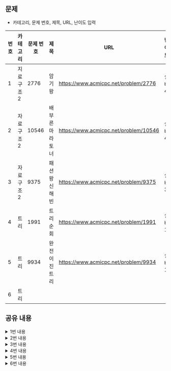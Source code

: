 ## 문제
* 카테고리, 문제 번호, 제목, URL, 난이도 입력

|번호|카테고리|문제 번호|제목|URL|난이도|
|---|---|---|---|---|---|
|1|지료구조2|2776|암기왕|https://www.acmicpc.net/problem/2776|실버4|
|2|자료구조2|10546|배부른 마라토너|https://www.acmicpc.net/problem/10546|실버4|
|3|자료구조2|9375|패션왕 신해빈|https://www.acmicpc.net/problem/9375|실버3|
|4|트리|1991|트리순회|https://www.acmicpc.net/problem/1991|실버1|
|5|트리|9934|완전이진트리|https://www.acmicpc.net/problem/9934|실버1|
|6|트리|||||

## 공유 내용
  
<details>
<summary>1번 내용</summary>
<div markdown="1">

  ```python
  #코드 공유

import sys

#def input():
#  return sys.stdin.readline().rstrip()

t = int(input()) # 테스트 수

for i in range(t):
  n = int(input()) # 수첩1에 적어놓은 정수의 개수
  num1 = list(map(int, input().split(' '))) # 수접1에 적힌 숫자

  m = int(input()) # 수첩2에 적어높은 정수의 개수
  num2 = list(map(int, input().split(' '))) # 수첩2에 적힌 숫자

for j in num2:
  print(num1)
  if j in num1:
    print(1)
    num1.remove(j)
  else:
    print(0)


  ```
* 관련 내용 링크(블로그 등)

  *

</div>
</details>


<details>
<summary>2번 내용</summary>
<div markdown="1">

  ```python
  #코드 공유
  # 차집합을 이용하려고 했으나나 동명이인의 문제를 해결하지 못함
# 리스트 요소 remove 하면 시간초과
# 딕셔너리로 문제 해결
import sys

#def input():
#  return sys.stdin.readline().rstrip()

n = int(input())

participant = {}

for i in range(n): 
  name = input()
  participant[name] = participant.get(name, 0) + 1 # dictionary.get(key, 초기값)

for i in range(n-1):
  name = input()
  participant[name] -= 1

for key, item in participant.items():
  if item == 1:
    print(key)


  ```
* 관련 내용 링크(블로그 등)

  * dictionary.get(key, 초기값) : 값을 get, 해당하는 key가 없다면 초기값 get
  * https://github.com/tony9402/baekjoon/blob/main/solution/data_structure2/10546/main.py

</div>
</details>

<details>
<summary>3번 내용</summary>
<div markdown="1">

  ```python
  #코드 공유
  import sys

#def input():
#  return sys.stdin.readline().rstrip()

t = int(input())

for _ in range(t):
  n = int(input())
  dic = {} 

  for _ in range(n):
    lst = input().split(' ')
    dic[lst[1]] = dic.get(lst[1], 0) + 1
  
  mul = 1
  for kind, count in dic.items():
    mul *= count+1
  
  print(mul - 1)


  ```
* 관련 내용 링크(블로그 등)

  * https://m.blog.naver.com/allop24/222940331509

</div>
</details>


<details>
<summary>4번 내용</summary>
<div markdown="1">

  ```python
  #코드 공유
  import sys

def input():
  return sys.stdin.readline().rstrip()

# 전위순회
def preorder(node):
  if node != '.':
    print(node, end = '')
    preorder(tree[node][0])
    preorder(tree[node][1])

# 중위순회
def inorder(node):
  if node != '.':
    inorder(tree[node][0])
    print(node, end = '')
    inorder(tree[node][1])

# 후위순회
def postorder(node):
  if node != '.':
    postorder(tree[node][0])
    postorder(tree[node][1])
    print(node, end = '')

n = int(input())
tree = {}

for _ in range(n):
  root, left, right = input().split(' ')
  tree[root] = [left, right]

preorder('A')
print()
inorder('A')
print()
postorder('A')


  ```
* 관련 내용 링크(블로그 등)

  * https://m.blog.naver.com/mae_seok/222986544578

</div>
</details>


<details>
<summary>5번 내용</summary>
<div markdown="1">

  ```python
  #코드 공유
  ## 주석 필수


  ```
* 관련 내용 링크(블로그 등)

  *

</div>
</details>


<details>
<summary>6번 내용</summary>
<div markdown="1">

  ```python
  #코드 공유
  ## 주석 필수


  ```
* 관련 내용 링크(블로그 등)

  *

</div>
</details>
